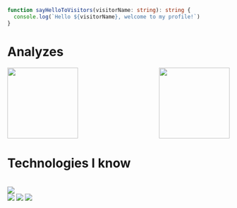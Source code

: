 <!-- <h1>Hello my name is Igor Ribeiro, I'm a full stack developer!</h1> -->
```ts
function sayHelloToVisitors(visitorName: string): string {
  console.log(`Hello ${visitorName}, welcome to my profile!`)
}
```

# Analyzes
<div style="display: flex;justify-content: space-between;">
  <a href="https://github.com/Bkuste2">
    <img height="160em"
      src="https://github-readme-stats.vercel.app/api/top-langs/?username=bkuste2&layout=compact&langs_count=7&theme=midnight-purple" />
  </a>
  <a href="http://www.github.com/bkuste2">
    <img height="160em"
      src="https://github-readme-streak-stats.herokuapp.com?user=Bkuste2&theme=midnight-purple&hide_border=true)](https://git.io/streak-stats" />
  </a>
</div>

<h1> Technologies I know </h1>
<br>
<img
  src="https://skillicons.dev/icons?i=js,ts,nodejs,jest,nextjs,react,svelte,tailwind,styledcomponents,express,sequelize,prisma,graphql,nestjs,java,spring,py,fastapi,selenium,mongodb,mysql,postgres,redis,docker,git,github,githubactions,vercel,heroku,figma" />

<div>
  <a href="https://www.instagram.com/igorribeiro632/" target="_blank"><img
      src="https://img.shields.io/badge/-Instagram-%23E4405F?style=for-the-badge&logo=instagram&logoColor=white"
      target="_blank"></a>
  <a href="https://www.linkedin.com/in/igor-medeiros-ribeiro" target="_blank"><img
      src="https://img.shields.io/badge/-LinkedIn-%230077B5?style=for-the-badge&logo=linkedin&logoColor=white"
      target="_blank"></a>
<!--   <a href="https://discord.gg/Fh9qv7SF" target="_blank"><img
      src="https://img.shields.io/badge/Discord-7289DA?style=for-the-badge&logo=discord&logoColor=white"
      target="_blank"></a> -->
  <a href="mailto:contato.igormedeirosribeiro@gmail.com"><img
      src="https://img.shields.io/badge/-Gmail-%23333?style=for-the-badge&logo=gmail&logoColor=white"
      target="_blank"></a>
</div>
